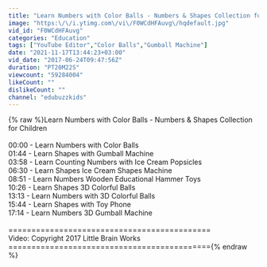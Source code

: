 ```yaml
---
title: "Learn Numbers with Color Balls - Numbers & Shapes Collection for Children"
image: "https:\/\/i.ytimg.com\/vi\/F0WCdHFAuvg\/hqdefault.jpg"
vid_id: "F0WCdHFAuvg"
categories: "Education"
tags: ["YouTube Editor","Color Balls","Gumball Machine"]
date: "2021-11-17T13:44:23+03:00"
vid_date: "2017-06-24T09:47:56Z"
duration: "PT20M22S"
viewcount: "59284004"
likeCount: ""
dislikeCount: ""
channel: "edubuzzkids"
---
```

{% raw %}Learn Numbers with Color Balls - Numbers &amp; Shapes Collection for Children<br /><br />00:00 - Learn Numbers with Color Balls<br />01:44 - Learn Shapes with Gumball Machine<br />03:58 - Learn Counting Numbers with Ice Cream Popsicles<br />06:30 - Learn Shapes Ice Cream Shapes Machine<br />08:51 - Learn Numbers Wooden Educational Hammer Toys<br />10:26 - Learn Shapes 3D Colorful Balls<br />13:13 - Learn Numbers with 3D Colorful Balls<br />15:44 - Learn Shapes with Toy Phone<br />17:14 - Learn Numbers 3D Gumball Machine<br /><br />============================================<br />  Video: Copyright 2017 Little Brain Works<br />============================================{% endraw %}

